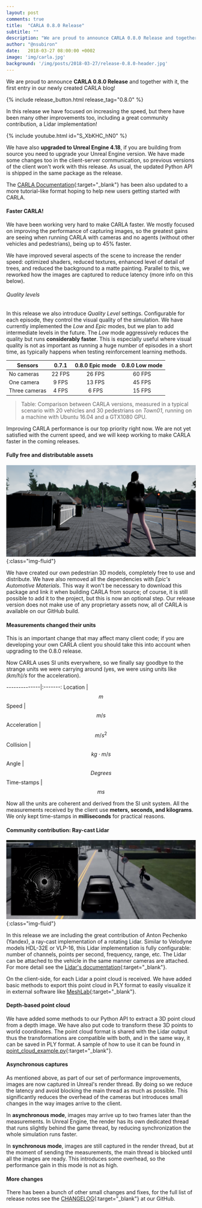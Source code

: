 ```yaml
---
layout: post
comments: true
title:  "CARLA 0.8.0 Release"
subtitle: ""
description: "We are proud to announce CARLA 0.8.0 Release and together with it, the first entry in our newly created CARLA blog!"
author: "@nsubiron"
date:   2018-03-27 08:00:00 +0002
image: 'img/carla.jpg'
background: '/img/posts/2018-03-27/release-0.8.0-header.jpg'
---
```


We are proud to announce **CARLA 0.8.0 Release** and together with it, the first
entry in our newly created CARLA blog!

{% include release_button.html release_tag="0.8.0" %}

In this release we have focused on increasing the speed, but there have been
many other improvements too, including a great community contribution, a Lidar
implementation!

{% include youtube.html id="S_XbKHC_hN0" %}

We have also **upgraded to Unreal Engine 4.18**, if you are building from source
you need to upgrade your Unreal Engine version. We have made some changes too in
the client-server communication, so previous versions of the client won't work
with this release. As usual, the updated Python API is shipped in the same
package as the release.

The [CARLA Documentation][docslink]{:target="_blank"} has been also updated to a
more tutorial-like format hoping to help new users getting started with CARLA.

[docslink]: http://carla.readthedocs.io/en/latest/

#### Faster CARLA!

We have been working very hard to make CARLA faster. We mostly focused on
improving the performance of capturing images, so the greatest gains are seeing
when running CARLA with cameras and no agents (without other vehicles and
pedestrians), being up to 45% faster.

We have improved several aspects of the scene to increase the render speed:
optimized shaders, reduced textures, enhanced level of detail of trees, and
reduced the background to a matte painting. Parallel to this, we reworked how
the images are captured to reduce latency (more info on this below).

###### Quality levels

In this release we also introduce _Quality Level_ settings. Configurable for
each episode, they control the visual quality of the simulation. We have
currently implemented the _Low_ and _Epic_ modes, but we plan to add
intermediate levels in the future. The _Low_ mode aggressively reduces the
quality but runs **considerably faster**. This is especially useful where visual
quality is not as important as running a huge number of episodes in a short
time, as typically happens when testing reinforcement learning methods.

Sensors       | 0.7.1  | 0.8.0 Epic mode | 0.8.0 Low mode
--------------|:------:|:---------------:|:---------------:
No cameras    | 22 FPS | 26 FPS          | 60 FPS
One camera    | 9 FPS  | 13 FPS          | 45 FPS
Three cameras | 4 FPS  | 6 FPS           | 15 FPS

> Table: Comparison between CARLA versions, measured in a typical scenario with
20 vehicles and 30 pedestrians on _Town01_, running on a machine with Ubuntu
16.04 and a GTX1080 GPU.

Improving CARLA performance is our top priority right now. We are not yet
satisfied with the current speed, and we will keep working to make CARLA faster
in the coming releases.

#### Fully free and distributable assets

![Pedestrian](/img/posts/2018-03-27/release-0.8.0-pedestrian.png){:class="img-fluid"}

We have created our own pedestrian 3D models, completely free to use and
distribute. We have also removed all the dependencies with _Epic's Automotive
Materials_. This way it won't be necessary to download this package and link it
when building CARLA from source; of course, it is still possible to add it to
the project, but this is now an optional step. Our release version does not make
use of any proprietary assets now, all of CARLA is available on our GitHub
build.

#### Measurements changed their units

This is an important change that may affect many client code; if you are
developing your own CARLA client you should take this into account when
upgrading to the 0.8.0 release.

Now CARLA uses SI units everywhere, so we finally say goodbye to the strange
units we were carrying around (yes, we were using units like _(km/h)/s_ for the
acceleration).

--------------|:-------:
Location      | $$ m $$
Speed         | $$ m / s $$
Acceleration  | $$ m / s^2 $$
Collision     | $$ kg \cdot m / s $$
Angle         | $$ Degrees $$
Time-stamps   | $$ ms $$

Now all the units are coherent and derived from the SI unit system. All the
measurements received by the client use **meters, seconds, and kilograms**. We
only kept time-stamps in **milliseconds** for practical reasons.

#### Community contribution: Ray-cast Lidar

![Lidar](/img/posts/2018-03-27/release-0.8.0-lidar.png){:class="img-fluid"}

In this release we are including the great contribution of Anton Pechenko
(Yandex), a ray-cast implementation of a rotating Lidar. Similar to Velodyne
models HDL-32E or VLP-16, this Lidar implementation is fully configurable:
number of channels, points per second, frequency, range, etc. The Lidar can be
attached to the vehicle in the same manner cameras are attached. For more detail
see the [Lidar's documentation][lidardoclink]{:target="_blank"}.

On the client-side, for each Lidar a point cloud is received. We have added
basic methods to export this point cloud in PLY format to easily visualize it in
external software like [MeshLab][meshlablink]{:target="_blank"}.

[lidardoclink]: http://carla.readthedocs.io/en/latest/cameras_and_sensors/#ray-cast-based-lidar
[meshlablink]: http://www.meshlab.net/

#### Depth-based point cloud

We have added some methods to our Python API to extract a 3D point cloud from a
depth image. We have also put code to transform these 3D points to world
coordinates. The point cloud format is shared with the Lidar output thus the
transformations are compatible with both, and in the same way, it can be saved
in PLY format. A sample of how to use it can be found in
[point_cloud_example.py][pce_link]{:target="_blank"}.

[pce_link]: https://github.com/carla-simulator/carla/blob/master/Deprecated/PythonClient/point_cloud_example.py

#### Asynchronous captures

As mentioned above, as part of our set of performance improvements, images are
now captured in Unreal's render thread. By doing so we reduce the latency and
avoid blocking the main thread as much as possible. This significantly reduces
the overhead of the cameras but introduces small changes in the way images
arrive to the client.

In **asynchronous mode**, images may arrive up to two frames later than the
measurements. In Unreal Engine, the render has its own dedicated thread that
runs slightly behind the game thread, by reducing synchronization the whole
simulation runs faster.

In **synchronous mode**, images are still captured in the render thread, but at
the moment of sending the measurements, the main thread is blocked until all the
images are ready. This introduces some overhead, so the performance gain in this
mode is not as high.

#### More changes

There has been a bunch of other small changes and fixes, for the full list of
release notes see the [CHANGELOG][changelog_link]{:target="_blank"} at our
GitHub.

[changelog_link]: https://github.com/carla-simulator/carla/blob/master/CHANGELOG.md#carla-080
